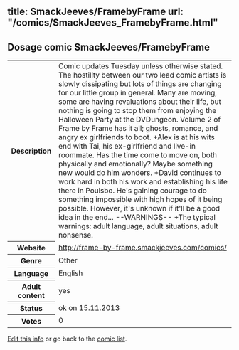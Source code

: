 title: SmackJeeves/FramebyFrame
url: "/comics/SmackJeeves_FramebyFrame.html"
---
Dosage comic SmackJeeves/FramebyFrame
-----------------------------------------

<p id="msg"></p>
<script type="text/javascript">
if (window.location.search === '?edit_info_mail=sent_ok') {
  var elem = document.getElementById("msg");
  elem.innerHTML = 'Edited information sucessfully sent for review, which is usually done daily. Thanks!';
  elem.className = 'ok';
}
</script>
<table class="comicinfo">
<tr>
<th>Description</th><td>Comic updates Tuesday unless otherwise stated. The hostility between our two lead comic artists is slowly dissipating but lots of things are changing for our little group in general. Many are moving, some are having revaluations about their life, but nothing is going to stop them from enjoying the Halloween Party at the DVDungeon. Volume 2 of Frame by Frame has it all; ghosts, romance, and angry ex girlfriends to boot. +Alex is at his wits end with Tai, his ex-girlfriend and live-in roommate. Has the time come to move on, both physically and emotionally? Maybe something new would do him wonders. +David continues to work hard in both his work and establishing his life there in Poulsbo. He's gaining courage to do something impossible with high hopes of it being possible. However, it's unknown if it'll be a good idea in the end... --WARNINGS-- +The typical warnings: adult language, adult situations, adult nonsense.</td>
</tr>
<tr>
<th>Website</th><td><a href="http://frame-by-frame.smackjeeves.com/comics/">http://frame-by-frame.smackjeeves.com/comics/</a></td>
</tr>
<tr>
<th>Genre</th><td>Other</td>
</tr>
<tr>
<th>Language</th><td>English</td>
</tr>
<tr>
<th>Adult content</th><td>yes</td>
</tr>
<tr>
<th>Status</th><td>ok on 15.11.2013</td>
</tr>
<tr>
<th>Votes</th><td>0</td>
</tr>
</table>

[Edit this info](SmackJeeves_FramebyFrame_edit.html) or go back to the [comic list](../comic-index.html).
